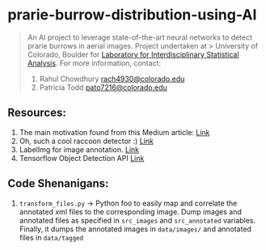 # prarie-burrow-distribution-using-AI
> An AI project to leverage state-of-the-art neural networks to detect prarie burrows in aerial images. Project undertaken at  > University of Colorado, Boulder for [Laboratory for Interdisciplinary Statistical Analysis](https://www.colorado.edu/lab/lisa/). For more information, contact:
> 1. Rahul Chowdhury <rach4930@colorado.edu>
> 2. Patricia Todd <pato7216@colorado.edu>
 



## Resources:

1. The main motivation found from this Medium article: [Link](https://towardsdatascience.com/creating-your-own-object-detector-ad69dda69c85)
2. Oh, such a cool raccoon detector :) [Link](https://github.com/datitran/raccoon_dataset) 
3. LabelImg for image annotation. [Link](https://github.com/tzutalin/labelImg)
4. Tensorflow Object Detection API [Link](https://github.com/tensorflow/models/tree/master/research/object_detection)



## Code Shenanigans:

1. `transform_files.py` -> Python foo to easily map and correlate the annotated xml files to the corresponding image. Dump images and annotated files as specified in `src_images` and `src_annotated` variables. Finally, it dumps the annotated images in `data/images/` and annotated files in `data/tagged` 
